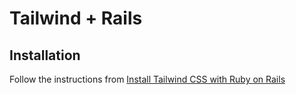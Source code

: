 # Tailwind + Rails

## Installation
Follow the instructions from [Install Tailwind CSS with Ruby on Rails](https://tailwindcss.com/docs/guides/ruby-on-rails)